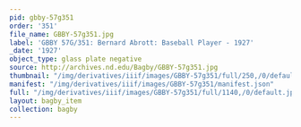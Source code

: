 ```yaml
---
pid: gbby-57g351
order: '351'
file_name: GBBY-57g351.jpg
label: 'GBBY 57G/351: Bernard Abrott: Baseball Player - 1927'
_date: '1927'
object_type: glass plate negative
source: http://archives.nd.edu/Bagby/GBBY-57g351.jpg
thumbnail: "/img/derivatives/iiif/images/GBBY-57g351/full/250,/0/default.jpg"
manifest: "/img/derivatives/iiif/images/GBBY-57g351/manifest.json"
full: "/img/derivatives/iiif/images/GBBY-57g351/full/1140,/0/default.jpg"
layout: bagby_item
collection: bagby
---
```

